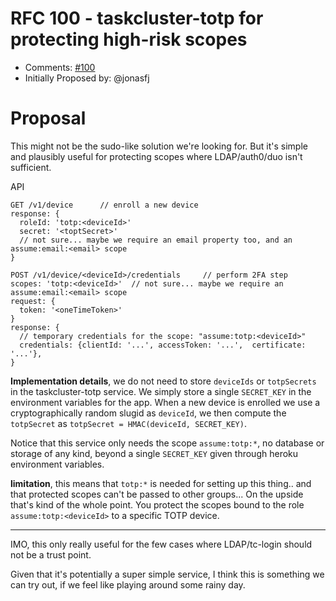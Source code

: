 # RFC 100 - taskcluster-totp for protecting high-risk scopes
* Comments: [#100](https://api.github.com/repos/taskcluster/taskcluster-rfcs/issues/100)
* Initially Proposed by: @jonasfj

# Proposal
This might not be the sudo-like solution we're looking for. But it's simple and plausibly useful for protecting scopes where LDAP/auth0/duo isn't sufficient.

API
```
GET /v1/device      // enroll a new device
response: {
  roleId: 'totp:<deviceId>'
  secret: '<toptSecret>'
  // not sure... maybe we require an email property too, and an assume:email:<email> scope
}

POST /v1/device/<deviceId>/credentials     // perform 2FA step
scopes: 'totp:<deviceId>'  // not sure... maybe we require an assume:email:<email> scope
request: {
  token: '<oneTimeToken>'
}
response: {
  // temporary credentials for the scope: "assume:totp:<deviceId>"
  credentials: {clientId: '...', accessToken: '...',  certificate: '...'},
}
```

**Implementation details**, we do not need to store `deviceIds` or `totpSecrets` in the taskcluster-totp service. We simply store a single `SECRET_KEY` in the environment variables for the app.
When a new device is enrolled we use a cryptographically random slugid as `deviceId`, we then compute the `totpSecret` as `totpSecret = HMAC(deviceId, SECRET_KEY)`.

Notice that this service only needs the scope `assume:totp:*`, no database or storage of any kind, beyond a single `SECRET_KEY` given through heroku environment variables.

**limitation**, this means that `totp:*` is needed for setting up this thing.. and that protected scopes can't be passed to other groups... On the upside that's kind of the whole point. You protect the scopes bound to the role `assume:totp:<deviceId>` to a specific TOTP device.

---
IMO, this only really useful for the few cases where LDAP/tc-login should not be a trust point.

Given that it's potentially a super simple service, I think this is something we can try out, if we feel like playing around some rainy day.